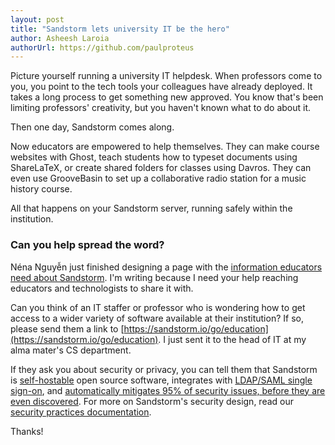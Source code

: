 ```yaml
---
layout: post
title: "Sandstorm lets university IT be the hero"
author: Asheesh Laroia
authorUrl: https://github.com/paulproteus
---
```


Picture yourself running a university IT helpdesk. When professors come to you, you point to the
tech tools your colleagues have already deployed. It takes a long process to get something new
approved. You know that's been limiting professors' creativity, but you haven't known what to do
about it.

Then one day, Sandstorm comes along.

Now educators are empowered to help themselves. They can make course websites with Ghost, teach
students how to typeset documents using ShareLaTeX, or create shared folders for classes using
Davros. They can even use GrooveBasin to set up a collaborative radio station for a music history
course.

All that happens on your Sandstorm server, running safely within the institution.

### Can you help spread the word?

Néna Nguyễn just finished designing a page with the
[information educators need about Sandstorm](https://sandstorm.io/go/education). I'm writing because
I need your help reaching educators and technologists to share it with.

Can you think of an IT staffer or professor who is wondering how to get access to a wider variety of
software available at their institution? If so, please send them a link to
[https://sandstorm.io/go/education](https://sandstorm.io/go/education). I just sent it to the head
of IT at my alma mater's CS department.

If they ask you about security or privacy, you can tell them that Sandstorm is
[self-hostable](https://sandstorm.io/install/) open source software, integrates with
[LDAP/SAML single sign-on](https://sandstorm.io/business), and
[automatically mitigates 95% of security issues, before they are even discovered](/news/2016-02-29-security-track-record).
For more on Sandstorm's security design, read our
[security practices documentation](https://docs.sandstorm.io/en/latest/using/security-practices/).

Thanks!
